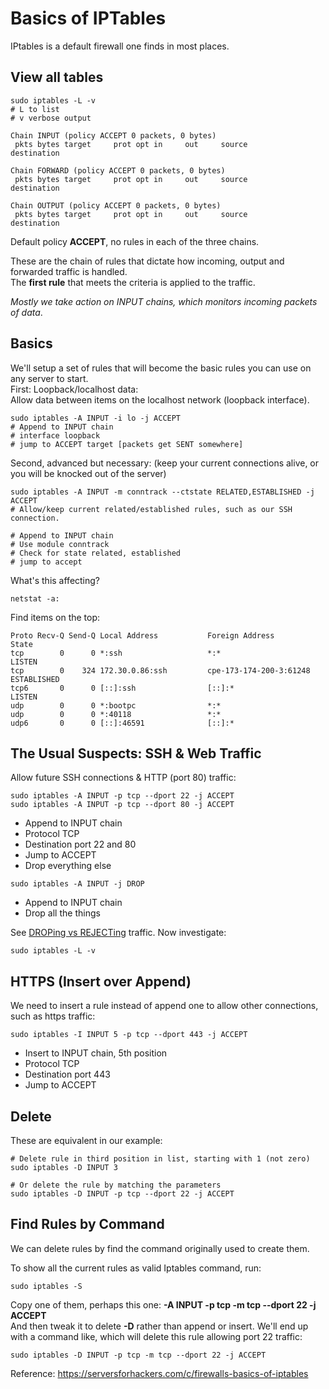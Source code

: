 # Basics of IPTables

IPtables is a default firewall one finds in most places.

## View all tables 
```shell
sudo iptables -L -v
# L to list
# v verbose output
```

```shell
Chain INPUT (policy ACCEPT 0 packets, 0 bytes)
 pkts bytes target     prot opt in     out     source               destination         

Chain FORWARD (policy ACCEPT 0 packets, 0 bytes)
 pkts bytes target     prot opt in     out     source               destination         

Chain OUTPUT (policy ACCEPT 0 packets, 0 bytes)
 pkts bytes target     prot opt in     out     source               destination   
```
Default policy **ACCEPT**, no rules in each of the three chains. 

These are the chain of rules that dictate how incoming, output and forwarded traffic is handled.  
The **first rule** that meets the criteria is applied to the traffic. 

_Mostly we take action on INPUT chains, which monitors incoming packets of data_.  

## Basics
We'll setup a set of rules that will become the basic rules you can use on any server to start.  
First: Loopback/localhost data:  
Allow data between items on the localhost network (loopback interface).  

```shell
sudo iptables -A INPUT -i lo -j ACCEPT
# Append to INPUT chain
# interface loopback
# jump to ACCEPT target [packets get SENT somewhere]
```

Second, advanced but necessary:  (keep your current connections alive, or you will be knocked out of the server)
```shell
sudo iptables -A INPUT -m conntrack --ctstate RELATED,ESTABLISHED -j ACCEPT
# Allow/keep current related/established rules, such as our SSH connection.

# Append to INPUT chain
# Use module conntrack
# Check for state related, established
# jump to accept
```
What's this affecting?  

```shell
netstat -a:
```
Find items on the top:
```shell
Proto Recv-Q Send-Q Local Address           Foreign Address         State      
tcp        0      0 *:ssh                   *:*                     LISTEN     
tcp        0    324 172.30.0.86:ssh         cpe-173-174-200-3:61248 ESTABLISHED
tcp6       0      0 [::]:ssh                [::]:*                  LISTEN     
udp        0      0 *:bootpc                *:*                                
udp        0      0 *:40118                 *:*                                
udp6       0      0 [::]:46591              [::]:*
```

## The Usual Suspects: SSH & Web Traffic
Allow future SSH connections & HTTP (port 80) traffic: 

```shell
sudo iptables -A INPUT -p tcp --dport 22 -j ACCEPT
sudo iptables -A INPUT -p tcp --dport 80 -j ACCEPT
```
* Append to INPUT chain
* Protocol TCP
* Destination port 22 and 80
* Jump to ACCEPT
* Drop everything else

```shell
sudo iptables -A INPUT -j DROP
```

* Append to INPUT chain
* Drop all the things

See [DROPing vs REJECTing](http://serverfault.com/questions/157375/reject-vs-drop-when-using-iptables) traffic. Now investigate:
```shell
sudo iptables -L -v
```

## HTTPS (Insert over Append)
We need to insert a rule instead of append one to allow other connections, such as https traffic: 
```shell
sudo iptables -I INPUT 5 -p tcp --dport 443 -j ACCEPT
```
* Insert to INPUT chain, 5th position
* Protocol TCP
* Destination port 443
* Jump to ACCEPT

## Delete
These are equivalent in our example:
```shell
# Delete rule in third position in list, starting with 1 (not zero)
sudo iptables -D INPUT 3
```

```shell
# Or delete the rule by matching the parameters
sudo iptables -D INPUT -p tcp --dport 22 -j ACCEPT
```

## Find Rules by Command
We can delete rules by find the command originally used to create them.  

To show all the current rules as valid Iptables command, run: 
```shell
sudo iptables -S
```

Copy one of them, perhaps this one: **-A INPUT -p tcp -m tcp --dport 22 -j ACCEPT**  
And then tweak it to delete **-D** rather than append or insert. We'll end up with a command like, which will delete this rule allowing port 22 traffic:

```shell
sudo iptables -D INPUT -p tcp -m tcp --dport 22 -j ACCEPT
```

Reference: https://serversforhackers.com/c/firewalls-basics-of-iptables